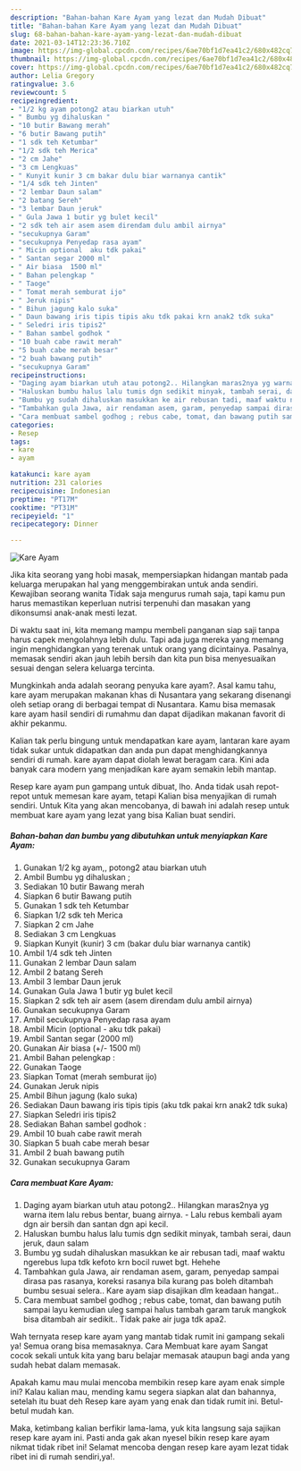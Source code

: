 ```yaml
---
description: "Bahan-bahan Kare Ayam yang lezat dan Mudah Dibuat"
title: "Bahan-bahan Kare Ayam yang lezat dan Mudah Dibuat"
slug: 68-bahan-bahan-kare-ayam-yang-lezat-dan-mudah-dibuat
date: 2021-03-14T12:23:36.710Z
image: https://img-global.cpcdn.com/recipes/6ae70bf1d7ea41c2/680x482cq70/kare-ayam-foto-resep-utama.jpg
thumbnail: https://img-global.cpcdn.com/recipes/6ae70bf1d7ea41c2/680x482cq70/kare-ayam-foto-resep-utama.jpg
cover: https://img-global.cpcdn.com/recipes/6ae70bf1d7ea41c2/680x482cq70/kare-ayam-foto-resep-utama.jpg
author: Lelia Gregory
ratingvalue: 3.6
reviewcount: 5
recipeingredient:
- "1/2 kg ayam potong2 atau biarkan utuh"
- " Bumbu yg dihaluskan "
- "10 butir Bawang merah"
- "6 butir Bawang putih"
- "1 sdk teh Ketumbar"
- "1/2 sdk teh Merica"
- "2 cm Jahe"
- "3 cm Lengkuas"
- " Kunyit kunir 3 cm bakar dulu biar warnanya cantik"
- "1/4 sdk teh Jinten"
- "2 lembar Daun salam"
- "2 batang Sereh"
- "3 lembar Daun jeruk"
- " Gula Jawa 1 butir yg bulet kecil"
- "2 sdk teh air asem asem direndam dulu ambil airnya"
- "secukupnya Garam"
- "secukupnya Penyedap rasa ayam"
- " Micin optional  aku tdk pakai"
- " Santan segar 2000 ml"
- " Air biasa  1500 ml"
- " Bahan pelengkap "
- " Taoge"
- " Tomat merah semburat ijo"
- " Jeruk nipis"
- " Bihun jagung kalo suka"
- " Daun bawang iris tipis tipis aku tdk pakai krn anak2 tdk suka"
- " Seledri iris tipis2"
- " Bahan sambel godhok "
- "10 buah cabe rawit merah"
- "5 buah cabe merah besar"
- "2 buah bawang putih"
- "secukupnya Garam"
recipeinstructions:
- "Daging ayam biarkan utuh atau potong2.. Hilangkan maras2nya yg warna item lalu rebus bentar, buang airnya.  Lalu rebus kembali ayam dgn air bersih dan santan dgn api kecil."
- "Haluskan bumbu halus lalu tumis dgn sedikit minyak, tambah serai, daun jeruk, daun salam"
- "Bumbu yg sudah dihaluskan masukkan ke air rebusan tadi, maaf waktu ngerebus lupa tdk kefoto krn bocil ruwet bgt. Hehehe"
- "Tambahkan gula Jawa, air rendaman asem, garam, penyedap sampai dirasa pas rasanya, koreksi rasanya bila kurang pas boleh ditambah bumbu sesuai selera.. Kare ayam siap disajikan dlm keadaan hangat.."
- "Cara membuat sambel godhog ; rebus cabe, tomat, dan bawang putih sampai layu kemudian uleg sampai halus tambah garam taruk mangkok bisa ditambah air sedikit.. Tidak pake air juga tdk apa2."
categories:
- Resep
tags:
- kare
- ayam

katakunci: kare ayam 
nutrition: 231 calories
recipecuisine: Indonesian
preptime: "PT17M"
cooktime: "PT31M"
recipeyield: "1"
recipecategory: Dinner

---
```



![Kare Ayam](https://img-global.cpcdn.com/recipes/6ae70bf1d7ea41c2/680x482cq70/kare-ayam-foto-resep-utama.jpg)

Jika kita seorang yang hobi masak, mempersiapkan hidangan mantab pada keluarga merupakan hal yang menggembirakan untuk anda sendiri. Kewajiban seorang  wanita Tidak saja mengurus rumah saja, tapi kamu pun harus memastikan keperluan nutrisi terpenuhi dan masakan yang dikonsumsi anak-anak mesti lezat.

Di waktu  saat ini, kita memang mampu membeli panganan siap saji tanpa harus capek mengolahnya lebih dulu. Tapi ada juga mereka yang memang ingin menghidangkan yang terenak untuk orang yang dicintainya. Pasalnya, memasak sendiri akan jauh lebih bersih dan kita pun bisa menyesuaikan sesuai dengan selera keluarga tercinta. 



Mungkinkah anda adalah seorang penyuka kare ayam?. Asal kamu tahu, kare ayam merupakan makanan khas di Nusantara yang sekarang disenangi oleh setiap orang di berbagai tempat di Nusantara. Kamu bisa memasak kare ayam hasil sendiri di rumahmu dan dapat dijadikan makanan favorit di akhir pekanmu.

Kalian tak perlu bingung untuk mendapatkan kare ayam, lantaran kare ayam tidak sukar untuk didapatkan dan anda pun dapat menghidangkannya sendiri di rumah. kare ayam dapat diolah lewat beragam cara. Kini ada banyak cara modern yang menjadikan kare ayam semakin lebih mantap.

Resep kare ayam pun gampang untuk dibuat, lho. Anda tidak usah repot-repot untuk memesan kare ayam, tetapi Kalian bisa menyajikan di rumah sendiri. Untuk Kita yang akan mencobanya, di bawah ini adalah resep untuk membuat kare ayam yang lezat yang bisa Kalian buat sendiri.

<!--inarticleads1-->

##### Bahan-bahan dan bumbu yang dibutuhkan untuk menyiapkan Kare Ayam:

1. Gunakan 1/2 kg ayam,, potong2 atau biarkan utuh
1. Ambil  Bumbu yg dihaluskan ;
1. Sediakan 10 butir Bawang merah
1. Siapkan 6 butir Bawang putih
1. Gunakan 1 sdk teh Ketumbar
1. Siapkan 1/2 sdk teh Merica
1. Siapkan 2 cm Jahe
1. Sediakan 3 cm Lengkuas
1. Siapkan  Kunyit (kunir) 3 cm (bakar dulu biar warnanya cantik)
1. Ambil 1/4 sdk teh Jinten
1. Gunakan 2 lembar Daun salam
1. Ambil 2 batang Sereh
1. Ambil 3 lembar Daun jeruk
1. Gunakan  Gula Jawa 1 butir yg bulet kecil
1. Siapkan 2 sdk teh air asem (asem direndam dulu ambil airnya)
1. Gunakan secukupnya Garam
1. Ambil secukupnya Penyedap rasa ayam
1. Ambil  Micin (optional - aku tdk pakai)
1. Ambil  Santan segar (2000 ml)
1. Gunakan  Air biasa (+/- 1500 ml)
1. Ambil  Bahan pelengkap :
1. Gunakan  Taoge
1. Siapkan  Tomat (merah semburat ijo)
1. Gunakan  Jeruk nipis
1. Ambil  Bihun jagung (kalo suka)
1. Sediakan  Daun bawang iris tipis tipis (aku tdk pakai krn anak2 tdk suka)
1. Siapkan  Seledri iris tipis2
1. Sediakan  Bahan sambel godhok :
1. Ambil 10 buah cabe rawit merah
1. Siapkan 5 buah cabe merah besar
1. Ambil 2 buah bawang putih
1. Gunakan secukupnya Garam




<!--inarticleads2-->

##### Cara membuat Kare Ayam:

1. Daging ayam biarkan utuh atau potong2.. Hilangkan maras2nya yg warna item lalu rebus bentar, buang airnya.  - Lalu rebus kembali ayam dgn air bersih dan santan dgn api kecil.
1. Haluskan bumbu halus lalu tumis dgn sedikit minyak, tambah serai, daun jeruk, daun salam
1. Bumbu yg sudah dihaluskan masukkan ke air rebusan tadi, maaf waktu ngerebus lupa tdk kefoto krn bocil ruwet bgt. Hehehe
1. Tambahkan gula Jawa, air rendaman asem, garam, penyedap sampai dirasa pas rasanya, koreksi rasanya bila kurang pas boleh ditambah bumbu sesuai selera.. Kare ayam siap disajikan dlm keadaan hangat..
1. Cara membuat sambel godhog ; rebus cabe, tomat, dan bawang putih sampai layu kemudian uleg sampai halus tambah garam taruk mangkok bisa ditambah air sedikit.. Tidak pake air juga tdk apa2.




Wah ternyata resep kare ayam yang mantab tidak rumit ini gampang sekali ya! Semua orang bisa memasaknya. Cara Membuat kare ayam Sangat cocok sekali untuk kita yang baru belajar memasak ataupun bagi anda yang sudah hebat dalam memasak.

Apakah kamu mau mulai mencoba membikin resep kare ayam enak simple ini? Kalau kalian mau, mending kamu segera siapkan alat dan bahannya, setelah itu buat deh Resep kare ayam yang enak dan tidak rumit ini. Betul-betul mudah kan. 

Maka, ketimbang kalian berfikir lama-lama, yuk kita langsung saja sajikan resep kare ayam ini. Pasti anda gak akan nyesel bikin resep kare ayam nikmat tidak ribet ini! Selamat mencoba dengan resep kare ayam lezat tidak ribet ini di rumah sendiri,ya!.

